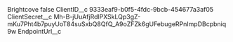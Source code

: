 <?xml version="1.0" encoding="UTF-8"?>
<CustomMetadata xmlns="http://soap.sforce.com/2006/04/metadata" xmlns:xsi="http://www.w3.org/2001/XMLSchema-instance" xmlns:xsd="http://www.w3.org/2001/XMLSchema">
    <label>Brightcove</label>
    <protected>false</protected>
    <values>
        <field>ClientID__c</field>
        <value xsi:type="xsd:string">9333eaf9-b0f5-4fdc-9bcb-454677a3af05</value>
    </values>
    <values>
        <field>ClientSecret__c</field>
        <value xsi:type="xsd:string">Mh-B-jUuAfjRdlPXSkLQp3gZ-mKu7Pht4b7puyUoT84suSxbQ8QfQ_A9oZFZk6gUFebugeRPnImpDBcpbniq9w</value>
    </values>
    <values>
        <field>EndpointUrl__c</field>
        <value xsi:nil="true"/>
    </values>
</CustomMetadata>
